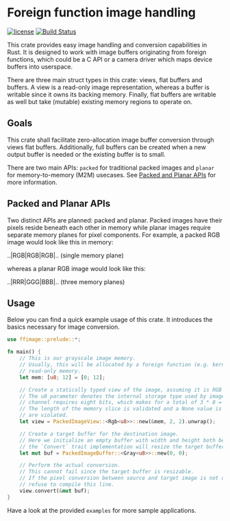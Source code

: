 # Foreign function image handling

[![license](https://img.shields.io/github/license/raymanfx/ffimage?style=for-the-badge)](https://github.com/raymanfx/ffimage/blob/master/LICENSE.txt)
[![Build Status](https://img.shields.io/travis/raymanfx/ffimage/master.svg?style=for-the-badge&logo=travis)](https://travis-ci.org/raymanfx/ffimage)

This crate provides easy image handling and conversion capabilities in Rust.
It is designed to work with image buffers originating from foreign functions, which could be a C API or a camera driver which maps device buffers into userspace.

There are three main struct types in this crate: views, flat buffers and buffers.
A view is a read-only image representation, whereas a buffer is writable since it owns its backing memory. Finally, flat buffers are writable as well but take (mutable) existing memory regions to operate on.

## Goals
This crate shall facilitate zero-allocation image buffer conversion through views flat buffers. Additionally, full buffers can be created when a new output buffer is needed or the existing buffer is to small.

There are two main APIs: `packed` for traditional packed images and `planar` for memory-to-memory (M2M) usecases. See [Packed and Planar APIs](#packed-and-planar-apis) for more information.

## Packed and Planar APIs
Two distinct APIs are planned: packed and planar. Packed images have their pixels reside beneath each other in memory while planar images require separate memory planes for pixel components.
For example, a packed RGB image would look like this in memory:

..|RGB|RGB|RGB|.. (single memory plane)

whereas a planar RGB image would look like this:

..|RRR|GGG|BBB|.. (three memory planes)

## Usage
Below you can find a quick example usage of this crate. It introduces the basics necessary for image conversion.

```rust
use ffimage::prelude::*;

fn main() {
    // This is our grayscale image memory.
    // Usually, this will be allocated by a foreign function (e.g. kernel driver) and contain
    // read-only memory.
    let mem: [u8; 12] = [0; 12];

    // Create a statically typed view of the image, assuming it is RGB 24 bits per pixel.
    // The u8 parameter denotes the internal storage type used by image pixels. In our case, each
    // channel requires eight bits, which makes for a total of 3 * 8 = 24 bits per pixel.
    // The length of the memory slice is validated and a None value is returned when constraints
    // are violated.
    let view = PackedImageView::<Rgb<u8>>::new(&mem, 2, 2).unwrap();

    // Create a target buffer for the destination image.
    // Here we initialize an empty buffer with width and height both being zero. This is fine since
    // the `Convert` trait implementation will resize the target buffer for us.
    let mut buf = PackedImageBuffer::<Gray<u8>>::new(0, 0);

    // Perform the actual conversion.
    // This cannot fail since the target buffer is resizable.
    // If the pixel conversion between source and target image is not defined, the compiler will
    // refuse to compile this line.
    view.convert(&mut buf);
}
```

Have a look at the provided `examples` for more sample applications.
